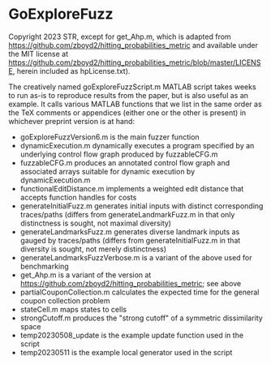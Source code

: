 # GoExploreFuzz
Copyright 2023 STR, except for get_Ahp.m, which is adapted from https://github.com/zboyd2/hitting_probabilities_metric and available under the MIT license at https://github.com/zboyd2/hitting_probabilities_metric/blob/master/LICENSE, herein included as hpLicense.txt).

The creatively named goExploreFuzzScript.m MATLAB script takes weeks to run as-is to reproduce results from the paper, but is also useful as an example. It calls various MATLAB functions that we list in the same order as the TeX comments or appendices (either one or the other is present) in whichever preprint version is at hand:

*  goExploreFuzzVersion6.m is the main fuzzer function
*  dynamicExecution.m dynamically executes a program specified by an underlying control flow graph produced by fuzzableCFG.m
*  fuzzableCFG.m produces an annotated control flow graph and associated arrays suitable for dynamic execution by dynamicExecution.m
*  functionalEditDistance.m implements a weighted edit distance that accepts function handles for costs
*  generateInitialFuzz.m generates initial inputs with distinct corresponding traces/paths (differs from generateLandmarkFuzz.m in that only distinctness is sought, not maximal diversity)
*  generateLandmarksFuzz.m generates diverse landmark inputs as gauged by traces/paths (differs from generateInitialFuzz.m in that diversity is sought, not merely distinctness)
*  generateLandmarksFuzzVerbose.m is a variant of the above used for benchmarking
*  get_Ahp.m is a variant of the version at https://github.com/zboyd2/hitting_probabilities_metric; see above
*  partialCouponCollection.m calculates the expected time for the general coupon collection problem
*  stateCell.m maps states to cells
*  strongCutoff.m produces the "strong cutoff" of a symmetric dissimilarity space
*  temp20230508_update is the example update function used in the script
*  temp20230511 is the example local generator used in the script
